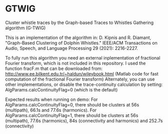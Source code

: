 # GTWIG

Cluster whistle traces by the Graph-based Traces to Whistles Gathering algorithm (G-TWIG)

This is an implementation of the algorithm in:
D. Kipnis and R. Diamant, "Graph-Based Clustering of Dolphin Whistles." IEEE/ACM Transactions on Audio, Speech, and Language Processing 29 (2021): 2216-2227.

To fully run this algorithm you need an external inplementation of fractional Fourier transform, which is not included in this repository.
I used the function fracF.m that can be downloaded from:
http://www.ee.bilkent.edu.tr/~haldun/wileybook.html
(Matlab code for fast computation of the fractional Fourier transform)
Alternately, you can use other implementations, or disable the trace-continuity calculation by setting: AlgParams.calcContinuityFlag=0 (which is the default)

Expected results when running on demo:
For AlgParams.calcContinuityFlag=0, there should be clusters at 56s (multipath), 66.1s and 77.6s (harmonics).
For AlgParams.calcContinuityFlag=1, there should be clusters at 56s (multipath), 77.6s (harmonics), 84s (connectivity and harmonics) and 252.7s (connectivity) 
